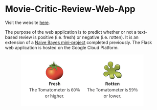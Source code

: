 # Movie-Critic-Review-Web-App

Visit the website [here](https://tinyurl.com/y8lecjj4).

The purpose of the web application is to predict whether or not a text-based review is positive (i.e. fresh) or negative (i.e. rotten). It is an extension of a [Naive Bayes mini-project](https://github.com/dtse91/Springboard/blob/master/Machine%20Learning/Naive%20Bayes/Mini_Project_Naive_Bayes.ipynb) completed previously. The Flask web application is hosted on the Google Cloud Platform. 

<p align="center">
  <img src="static/tomatometer.png"/>
</p>
